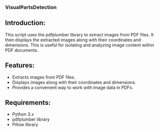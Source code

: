 ### VisualPartsDetection

## Introduction:

  This script uses the pdfplumber library to extract images from PDF files. It then displays the extracted images along with their coordinates and dimensions. This is useful for isolating and analyzing image content within PDF documents.

## Features:

- Extracts images from PDF files.
- Displays images along with their coordinates and dimensions.
- Provides a convenient way to work with image data in PDFs.

## Requirements:

- Python 3.x
- pdfplumber library
- Pillow library
